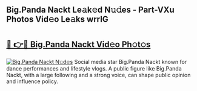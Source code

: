 ## Big.Panda Nackt Le𝚊k𝚎d N𝚞𝚍es - Part-VXu Photos Vid𝚎o Le𝚊ks wrrIG

# <h2><a href="http://fb1u4j.evod.top/?m=Big.Panda+Nackt">🔗 👉🔴 Big.Panda Nackt Vid𝚎o Ph𝚘t𝚘s</a></h2>

[![Big.Panda Nackt N𝚞d𝚎s](https://i.imgur.com/8V9OHl7.gif)](http://fb1u4j.evod.top/?m=Big.Panda+Nackt)
Social media star Big.Panda Nackt known for dance performances and lifestyle vlogs. A public figure like Big.Panda Nackt, with a large following and a strong voice, can shape public opinion and influence policy. 
